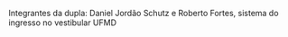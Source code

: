 Integrantes da dupla: Daniel Jordão Schutz e Roberto Fortes, sistema do ingresso no vestibular UFMD
